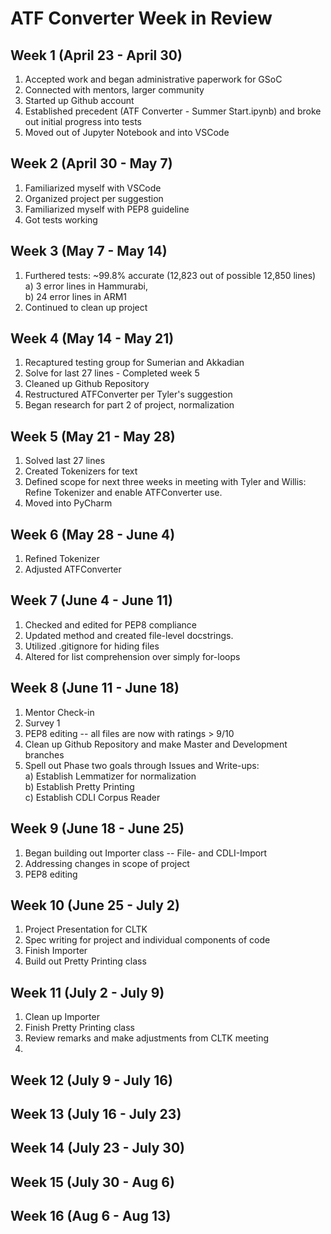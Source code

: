 # ATF Converter Week in Review

## Week 1 (April 23 - April 30)

1) Accepted work and began administrative paperwork for GSoC
2) Connected with mentors, larger community
3) Started up Github account
4) Established precedent (ATF Converter - Summer Start.ipynb) and broke
out initial progress into tests
5) Moved out of Jupyter Notebook and into VSCode

## Week 2 (April 30 - May 7)

1) Familiarized myself with VSCode
2) Organized project per suggestion
3) Familiarized myself with PEP8 guideline
4) Got tests working

## Week 3 (May 7 - May 14)

1) Furthered tests: ~99.8% accurate (12,823 out of possible 12,850
lines) \
    a) 3 error lines in Hammurabi, \
    b) 24 error lines in ARM1
2) Continued to clean up project

## Week 4 (May 14 - May 21)

1) Recaptured testing group for Sumerian and Akkadian
2) Solve for last 27 lines - Completed week 5
3) Cleaned up Github Repository
4) Restructured ATFConverter per Tyler's suggestion
5) Began research for part 2 of project, normalization

## Week 5 (May 21 - May 28)

1) Solved last 27 lines
2) Created Tokenizers for text
3) Defined scope for next three weeks in meeting with Tyler and Willis: \
Refine Tokenizer and enable ATFConverter use.
4) Moved into PyCharm

## Week 6 (May 28 - June 4)

1) Refined Tokenizer
2) Adjusted ATFConverter

## Week 7 (June 4 - June 11)

1) Checked and edited for PEP8 compliance
2) Updated method and created file-level docstrings.
3) Utilized .gitignore for hiding files
4) Altered for list comprehension over simply for-loops

## Week 8 (June 11 - June 18)

1) Mentor Check-in
2) Survey 1
3) PEP8 editing -- all files are now with ratings > 9/10
4) Clean up Github Repository and make Master and Development branches
5) Spell out Phase two goals through Issues and Write-ups: \
a) Establish Lemmatizer for normalization \
b) Establish Pretty Printing  \
c) Establish CDLI Corpus Reader

## Week 9 (June 18 - June 25)
1) Began building out Importer class -- File- and CDLI-Import
2) Addressing changes in scope of project
3) PEP8 editing

## Week 10 (June 25 - July 2)
1) Project Presentation for CLTK
2) Spec writing for project and individual components of code
3) Finish Importer
4) Build out Pretty Printing class

## Week 11 (July 2 - July 9)
1) Clean up Importer
2) Finish Pretty Printing class
3) Review remarks and make adjustments from CLTK meeting
4)

## Week 12 (July 9 - July 16)

## Week 13 (July 16 - July 23)

## Week 14 (July 23 - July 30)

## Week 15 (July 30 - Aug 6)

## Week 16 (Aug 6 - Aug 13)